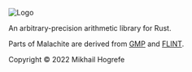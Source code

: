![Logo](docs/images/logo-and-name.svg)

An arbitrary-precision arithmetic library for Rust.

Parts of Malachite are derived from [GMP](https://gmplib.org/) and
[FLINT](https://www.flintlib.org/).

Copyright © 2022 Mikhail Hogrefe

